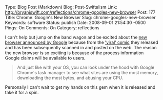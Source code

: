 Type: Blog Post (Markdown)
Blog: Post-Swiftalism
Link: http://bryanjswift.com/reflections/chrome-googles-new-browser
Post: 177
Title: Chrome: Google's New Browser
Slug: chrome-googles-new-browser
Keywords: software
Status: publish
Date: 2008-09-01 21:54:30 -0500
Pings: On
Comments: On
Category: reflections

I can't help but jump on the band wagon and be excited about the [new browser announced by Google][1] because from the ['viral' comic][2] they released and has been subsequently scanned in and posted on the web. The reason the new browser is so exciting is because of the process information Google claims will be available to users.

[1]: http://googleblog.blogspot.com/2008/09/fresh-take-on-browser.html "A Fresh Take on the Browser"
[2]: http://www.google.com/googlebooks/chrome/ "Google Chrome Comic Book"

> And just like with your OS, you can look under the hood with Google Chrome's task manager to see 
> what sites are using the most memory, downloading the most bytes, and abusing your CPU.

Personally I can't wait to get my hands on this gem when it is released and take it for a spin.

